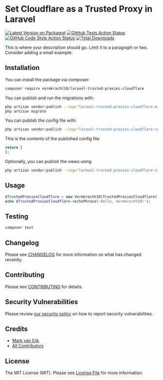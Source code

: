 # Set Cloudflare as a Trusted Proxy in Laravel

[![Latest Version on Packagist](https://img.shields.io/packagist/v/vormkracht10/laravel-trusted-proxies-cloudflare.svg?style=flat-square)](https://packagist.org/packages/vormkracht10/laravel-trusted-proxies-cloudflare)
[![GitHub Tests Action Status](https://img.shields.io/github/actions/workflow/status/vormkracht10/laravel-trusted-proxies-cloudflare/run-tests.yml?branch=main&label=tests&style=flat-square)](https://github.com/vormkracht10/laravel-trusted-proxies-cloudflare/actions?query=workflow%3Arun-tests+branch%3Amain)
[![GitHub Code Style Action Status](https://img.shields.io/github/actions/workflow/status/vormkracht10/laravel-trusted-proxies-cloudflare/fix-php-code-style-issues.yml?branch=main&label=code%20style&style=flat-square)](https://github.com/vormkracht10/laravel-trusted-proxies-cloudflare/actions?query=workflow%3A"Fix+PHP+code+style+issues"+branch%3Amain)
[![Total Downloads](https://img.shields.io/packagist/dt/vormkracht10/laravel-trusted-proxies-cloudflare.svg?style=flat-square)](https://packagist.org/packages/vormkracht10/laravel-trusted-proxies-cloudflare)

This is where your description should go. Limit it to a paragraph or two. Consider adding a small example.

## Installation

You can install the package via composer:

```bash
composer require vormkracht10/laravel-trusted-proxies-cloudflare
```

You can publish and run the migrations with:

```bash
php artisan vendor:publish --tag="laravel-trusted-proxies-cloudflare-migrations"
php artisan migrate
```

You can publish the config file with:

```bash
php artisan vendor:publish --tag="laravel-trusted-proxies-cloudflare-config"
```

This is the contents of the published config file:

```php
return [
];
```

Optionally, you can publish the views using

```bash
php artisan vendor:publish --tag="laravel-trusted-proxies-cloudflare-views"
```

## Usage

```php
$TrustedProxiesCloudflare = new Vormkracht10\TrustedProxiesCloudflare();
echo $TrustedProxiesCloudflare->echoPhrase('Hello, Vormkracht10!');
```

## Testing

```bash
composer test
```

## Changelog

Please see [CHANGELOG](CHANGELOG.md) for more information on what has changed recently.

## Contributing

Please see [CONTRIBUTING](CONTRIBUTING.md) for details.

## Security Vulnerabilities

Please review [our security policy](../../security/policy) on how to report security vulnerabilities.

## Credits

-   [Mark van Eijk](https://github.com/markvaneijk)
-   [All Contributors](../../contributors)

## License

The MIT License (MIT). Please see [License File](LICENSE.md) for more information.
